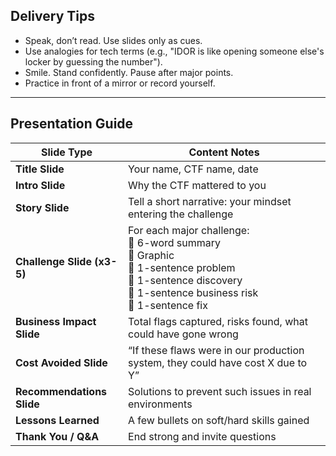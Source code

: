 ## Delivery Tips

- Speak, don’t read. Use slides only as cues.
- Use analogies for tech terms (e.g., "IDOR is like opening someone else's locker by guessing the number").
- Smile. Stand confidently. Pause after major points.
- Practice in front of a mirror or record yourself.

---
## Presentation Guide

| Slide Type                 | Content Notes                                                                                                                                                                    |
| -------------------------- | -------------------------------------------------------------------------------------------------------------------------------------------------------------------------------- |
| **Title Slide**            | Your name, CTF name, date                                                                                                                                                        |
| **Intro Slide**            | Why the CTF mattered to you                                                                                                                                                      |
| **Story Slide**            | Tell a short narrative: your mindset entering the challenge                                                                                                                      |
| **Challenge Slide (x3-5)** | For each major challenge:  <br>🔹 6-word summary  <br>🔹 Graphic  <br>🔹 1-sentence problem  <br>🔹 1-sentence discovery  <br>🔹 1-sentence business risk  <br>🔹 1-sentence fix |
| **Business Impact Slide**  | Total flags captured, risks found, what could have gone wrong                                                                                                                    |
| **Cost Avoided Slide**     | “If these flaws were in our production system, they could have cost X due to Y”                                                                                                  |
| **Recommendations Slide**  | Solutions to prevent such issues in real environments                                                                                                                            |
| **Lessons Learned**        | A few bullets on soft/hard skills gained                                                                                                                                         |
| **Thank You / Q&A**        | End strong and invite questions                                                                                                                                                  |
